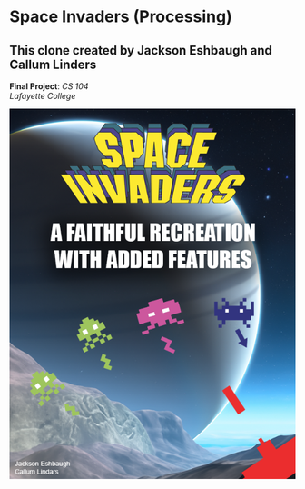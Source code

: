 # Space Invaders (Processing)
## This clone created by Jackson Eshbaugh and Callum Linders

**Final Project**: *CS 104*  
*Lafayette College*

![Promotional Image](graphics/Promo.png)
